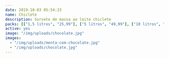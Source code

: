 ```yaml
---
date: 2019-10-03 05:54:23
name: Chiclete
description: Sorvete de massa ao leite chiclete
packs: [["1,5 litros", "25,99"], ["5 litros", "49,99"], ["10 litros", "89,99"]]
active: yes
image: "/img/uploads/chocolate.jpg"
images:
  - "/img/uploads/menta-com-chocolate.jpg"
  - "/img/uploads/chocolate.jpg"
---
```

